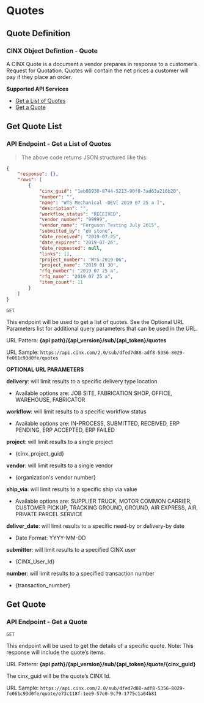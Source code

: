 # Quotes

## Quote Definition
### CINX Object Defintion - Quote

A CINX Quote is a document a vendor prepares in response to a customer’s Request for Quotation.  Quotes will contain the net prices a customer will pay if they place an order.

**Supported API Services**

  - [Get a List of Quotes](#get-quote-list)
  - [Get a Quote](#get-quote)


## Get Quote List
### API Endpoint - Get a List of Quotes

> The above code returns JSON structured like this:

```json
{
    "response": {},
    "rows": [
        {
			"cinx_guid": "1eb08930-8744-5213-90f0-3ad63a216b20",
			"number": "",
			"name": "WTS Mechanical -DEV[ 2019 07 25 a ]",
			"description": "",
			"workflow_status": "RECEIVED",
			"vendor_number": "99999",
			"vendor_name": "Ferguson Testing July 2015",
			"submitted_by": "eb stone",
			"date_received": "2019-07-25",
			"date_expires": "2019-07-26",
			"date_requested": null,
			"links": [],
			"project_number": "WTS-2019-06",
			"project_name": "2019 01 30",
			"rfq_number": "2019 07 25 a",
			"rfq_name": "2019 07 25 a",
			"item_count": 11
		}
    ]
}
```
`GET`

This endpoint will be used to get a list of quotes. See the Optional URL Parameters list for additional query parameters that can be used in the URL.

URL Pattern: **{api path}/{api_version}/sub/{api_token}/quotes**

URL Sample: `https://api.cinx.com/2.0/sub/dfed7d88-adf8-5356-8029-fe061c93d0fe/quotes`


**OPTIONAL URL PARAMETERS**

**delivery**: will limit results to a specific delivery type location

  - Available options are: JOB SITE, FABRICATION SHOP, OFFICE, WAREHOUSE, FABRICATOR

**workflow**: will limit results to a specific workflow status

  - Available options are: IN-PROCESS, SUBMITTED, RECEIVED, ERP PENDING, ERP ACCEPTED, ERP FAILED

**project**: will limit results to a single project

  - {cinx_project_guid}

**vendor**: will limit results to a single vendor

  - {organization's vendor number}

**ship_via**: will limit results to a specific ship via value

  - Available options are: SUPPLIER TRUCK, MOTOR COMMON CARRIER, CUSTOMER PICKUP, TRACKING GROUND, GROUND, AIR EXPRESS, AIR, PRIVATE PARCEL SERVICE

**deliver_date**: will limit results to a specific need-by or delivery-by date

  - Date Format: YYYY-MM-DD

**submitter**: will limit results to a specified CINX user

  - {CINX_User_Id}

**number**: will limit results to a specified transaction number

  - {transaction_number}

## Get Quote
### API Endpoint - Get a Quote

`GET`

This endpoint will be used to get the details of a specific quote.  Note: This response will include the quote’s items.

URL Pattern: **{api path}/{api_version}/sub/{api_token}/quote/{cinx_guid}**

The cinx_guid will be the quote’s CINX Id.

URL Sample: `https://api.cinx.com/2.0/sub/dfed7d88-adf8-5356-8029-fe061c93d0fe/quote/e73c118f-1ee9-57e0-9c79-1775c1a04b81`
